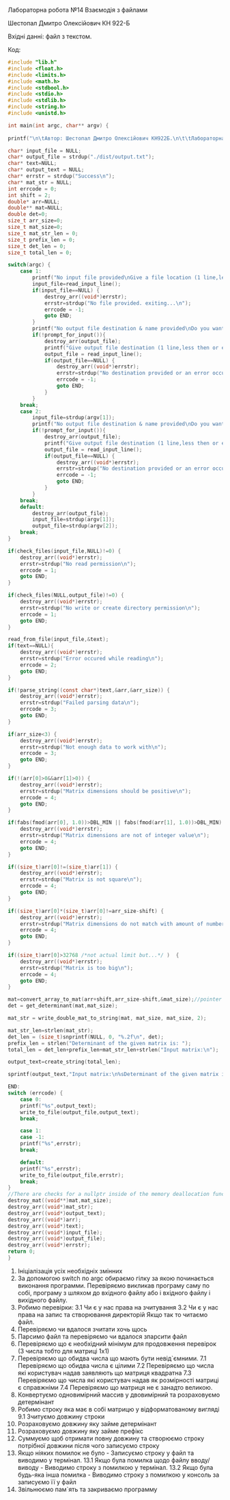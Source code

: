Лабораторна робота №14 Взаємодія з файлами

Шестопал Дмитро Олексійович КН 922-Б

Вхідні данні: файл з текстом.

Код:
```c
#include "lib.h"
#include <float.h>
#include <limits.h>
#include <math.h>
#include <stdbool.h>
#include <stdio.h>
#include <stdlib.h>
#include <string.h>
#include <unistd.h>

int main(int argc, char** argv) {
    
printf("\n\tАвтор: Шестопал Дмитро Олексійович КН922Б.\n\t\tЛабораторна №14 Взаємодія з файлами\n\tЗавдання: Визначити детермінант матриці якщо він існує.\n");

char* input_file = NULL;
char* output_file = strdup("./dist/output.txt");
char* text=NULL;
char* output_text = NULL;
char* errstr = strdup("Success\n");
char* mat_str = NULL;
int errcode = 0;
int shift = 2;
double* arr=NULL;
double** mat=NULL;
double det=0;
size_t arr_size=0;
size_t mat_size=0;
size_t mat_str_len = 0;
size_t prefix_len = 0;
size_t det_len = 0;
size_t total_len = 0;

switch(argc) {
    case 1:
        printf("No input file provided\nGive a file location (1 line,less then or equal to 8192 characters):\n");
        input_file=read_input_line();
        if(input_file==NULL) {
            destroy_arr((void*)errstr);
            errstr=strdup("No file provided. exiting...\n");
            errcode = -1;
            goto END;
        }
        printf("No output file destination & name provided\nDo you want to proceed with default location?(Y/N)\n");
        if(!prompt_for_input()){
            destroy_arr(output_file);
            printf("Give output file destination (1 line,less then or equal to 8192 characters):\n");
            output_file = read_input_line();
            if(output_file==NULL) {
                destroy_arr((void*)errstr);
                errstr=strdup("No destination provided or an error occured\n");
                errcode = -1;
                goto END;
            }
        }
    break;
    case 2:
        input_file=strdup(argv[1]);
        printf("No output file destination & name provided\nDo you want to proceed with default location?(Y/N)\n");
        if(!prompt_for_input()){
            destroy_arr(output_file);
            printf("Give output file destination (1 line,less then or equal to 8192 characters):\n");
            output_file = read_input_line();
            if(output_file==NULL) {
                destroy_arr((void*)errstr);
                errstr=strdup("No destination provided or an error occured\n");
                errcode = -1;
                goto END;
            }
        }
    break;
    default:
        destroy_arr(output_file);
        input_file=strdup(argv[1]);
        output_file=strdup(argv[2]);
    break;
}

if(check_files(input_file,NULL)!=0) {
    destroy_arr((void*)errstr);
    errstr=strdup("No read permission\n");
    errcode = 1;
    goto END;
}

if(check_files(NULL,output_file)!=0) {
    destroy_arr((void*)errstr);
    errstr=strdup("No write or create directory permission\n");
    errcode = 1;
    goto END;
}

read_from_file(input_file,&text);
if(text==NULL){
    destroy_arr((void*)errstr);
    errstr=strdup("Error occured while reading\n");
    errcode = 2;
    goto END;
}

if(!parse_string((const char*)text,&arr,&arr_size)) {
    destroy_arr((void*)errstr);
    errstr=strdup("Failed parsing data\n");
    errcode = 3;
    goto END;
}

if(arr_size<3) {
    destroy_arr((void*)errstr);
    errstr=strdup("Not enough data to work with\n");
    errcode = 3;
    goto END;
}

if(!(arr[0]>0&&arr[1]>0)) {
    destroy_arr((void*)errstr);
    errstr=strdup("Matrix dimensions should be positive\n");
    errcode = 4;
    goto END;
}

if(fabs(fmod(arr[0], 1.0))>DBL_MIN || fabs(fmod(arr[1], 1.0))>DBL_MIN) {
    destroy_arr((void*)errstr);
    errstr=strdup("Matrix dimensions are not of integer value\n");
    errcode = 4;
    goto END;
}

if((size_t)arr[0]!=(size_t)arr[1]) {
    destroy_arr((void*)errstr);
    errstr=strdup("Matrix is not square\n");
    errcode = 4;
    goto END;
}

if((size_t)arr[0]*(size_t)arr[0]!=arr_size-shift) {
    destroy_arr((void*)errstr);
    errstr=strdup("Matrix dimensions do not match with amount of numbers\n");
    errcode = 4;
    goto END;
}

if((size_t)arr[0]>32768 /*not actual limit but...*/ )  {
    destroy_arr((void*)errstr);
    errstr=strdup("Matrix is too big\n");
    errcode = 4;
    goto END;
}

mat=convert_array_to_mat(arr+shift,arr_size-shift,&mat_size);//pointer and size being shifted to exclude size of matrix and it's values from end matrix
det = get_determinant(mat,mat_size);

mat_str = write_double_mat_to_string(mat, mat_size, mat_size, 2);

mat_str_len=strlen(mat_str);
det_len = (size_t)snprintf(NULL, 0, "%.2f\n", det);
prefix_len = strlen("Determinant of the given matrix is: ");
total_len = det_len+prefix_len+mat_str_len+strlen("Input matrix:\n");

output_text=create_string(total_len);

sprintf(output_text,"Input matrix:\n%sDeterminant of the given matrix is: %.2f\n",mat_str,det); 

END:
switch (errcode) {
    case 0:
    printf("%s",output_text);
    write_to_file(output_file,output_text);
    break;

    case 1:
    case -1:
    printf("%s",errstr);
    break;

    default:
    printf("%s",errstr);
    write_to_file(output_file,errstr);
    break;
}
//There are checks for a nullptr inside of the memory deallocation functions. So i can make my life easier
destroy_mat((void**)mat,mat_size);
destroy_arr((void*)mat_str);
destroy_arr((void*)output_text);
destroy_arr((void*)arr);
destroy_arr((void*)text);
destroy_arr((void*)input_file);
destroy_arr((void*)output_file);
destroy_arr((void*)errstr);
return 0;
}
```

1. Ініціалізація усіх необхідніх змінних
2. За допомогою switch по argс обираємо гілку за якою починається виконання программи. Перевіряємо викликав програму саму по собі, програму з шляхом до вхідного файлу або і вхідного файлу і вихідного файлу.
3. Робимо перевірки:
3.1 Чи є у нас права на зчитування
3.2 Чи є у нас права на запис та створювання директорій
Якщо так то читаємо файл.
4. Перевіряємо чи вдалося зчитати хочь щось
5. Парсимо файл та перевіряємо чи вдалося зпарсити файл
6. Перевіряємо що є необхідний мінімум для продовження перевірок (3 числа тобто для матриці 1х1)
7. Перевіряємо що обидва числа що мають бути невід`ємними.
7.1 Перевіряємо що обидва числа є цілими
7.2 Перевіряємо що числа які користувач надав заявляють що матриця квадратна
7.3 Перевіряємо що числа які користувач надав як розмірності матриці є справжніми
7.4 Перевіряємо що матриця не є занадто великою.
8. Конвертуємо одновимірний массив у двовимірний та розраховуємо детермінант
9. Робимо строку яка має в собі матрицю у відформатованому вигляді
9.1 Зчитуємо довжину строки
10. Розраховуємо довжину яку займе детермінант
11. Розраховуємо довжину яку займе префікс
12. Суммуємо щоб отримати повну довжину та створюємо строку потрібної довжини після чого записуємо строку
13. Якщо ніяких помилок не було - Записуємо строку у файл та виводимо у термінал.
13.1 Якщо була помилка щодо файлу вводу/виводу - Виводимо строку з помилкою у термінал.
13.2 Якщо була будь-яка інша помилка - Виводимо строку з помилкою у консоль за записуємо її у файл
14. Звільнюємо пам`ять та закриваємо программу
